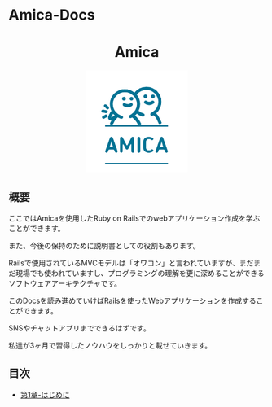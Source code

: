 # Amica-Docs 

<div align="center">
  
# Amica

<img src="https://github.com/AvailsGroup/Amica/blob/master/app/assets/images/top_icon.png" width="200" alt="アイコン">

</div>

## 概要

ここではAmicaを使用したRuby on Railsでのwebアプリケーション作成を学ぶことができます。

また、今後の保持のために説明書としての役割もあります。

Railsで使用されているMVCモデルは「オワコン」と言われていますが、まだまだ現場でも使われていますし、プログラミングの理解を更に深めることができるソフトウェアアーキテクチャです。

このDocsを読み進めていけばRailsを使ったWebアプリケーションを作成することができます。

SNSやチャットアプリまでできるはずです。

私達が3ヶ月で習得したノウハウをしっかりと載せていきます。

## 目次 

- [第1章-はじめに](第1章-はじめに/get_started.md)